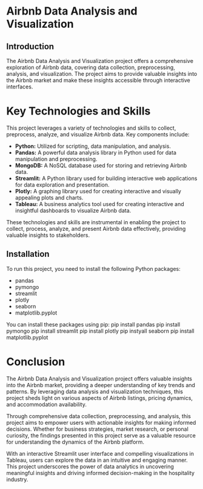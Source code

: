 # Airbnb Data Analysis and Visualization

## Introduction
The Airbnb Data Analysis and Visualization project offers a comprehensive exploration of Airbnb data, covering data collection, preprocessing, analysis, and visualization. The project aims to provide valuable insights into the Airbnb market and make these insights accessible through interactive interfaces.


# Key Technologies and Skills

This project leverages a variety of technologies and skills to collect, preprocess, analyze, and visualize Airbnb data. Key components include:

- **Python:** Utilized for scripting, data manipulation, and analysis.
- **Pandas:** A powerful data analysis library in Python used for data manipulation and preprocessing.
- **MongoDB:** A NoSQL database used for storing and retrieving Airbnb data.
- **Streamlit:** A Python library used for building interactive web applications for data exploration and presentation.
- **Plotly:** A graphing library used for creating interactive and visually appealing plots and charts.
- **Tableau:** A business analytics tool used for creating interactive and insightful dashboards to visualize Airbnb data.

These technologies and skills are instrumental in enabling the project to collect, process, analyze, and present Airbnb data effectively, providing valuable insights to stakeholders.

## Installation
To run this project, you need to install the following Python packages:
- pandas
- pymongo
- streamlit
- plotly
- seaborn
- matplotlib.pyplot

You can install these packages using pip:
  pip install pandas
  pip install pymongo
  pip install streamlit
  pip install plotly
  pip instyall seaborn
  pip install matplotlib.pyplot

# Conclusion

The Airbnb Data Analysis and Visualization project offers valuable insights into the Airbnb market, providing a deeper understanding of key trends and patterns. By leveraging data analysis and visualization techniques, this project sheds light on various aspects of Airbnb listings, pricing dynamics, and accommodation availability.

Through comprehensive data collection, preprocessing, and analysis, this project aims to empower users with actionable insights for making informed decisions. Whether for business strategies, market research, or personal curiosity, the findings presented in this project serve as a valuable resource for understanding the dynamics of the Airbnb platform.

With an interactive Streamlit user interface and compelling visualizations in Tableau, users can explore the data in an intuitive and engaging manner. This project underscores the power of data analytics in uncovering meaningful insights and driving informed decision-making in the hospitality industry.



